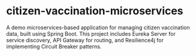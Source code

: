 # citizen-vaccination-microservices
A demo microservices-based application for managing citizen vaccination data, built using Spring Boot. This project includes Eureka Server for service discovery, API Gateway for routing, and Resilience4j for implementing Circuit Breaker patterns.
